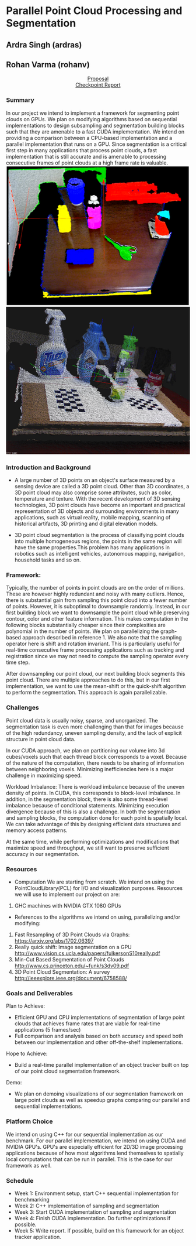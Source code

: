 # Parallel Point Cloud Processing and Segmentation
## Ardra Singh (ardras)
## Rohan Varma (rohanv)

<div style="text-align: center;"><a class="nav"  href="https://rohanvarma16.github.io/pcseg/checkpoint" target="_blank">Proposal</a></div>

<div style="text-align: center;"><a class="nav"  href="https://rohanvarma16.github.io/pcseg/checkpoint" target="_blank">Checkpoint Report</a></div>


### Summary
In our project we intend to implement a framework for segmenting point clouds on GPUs. We plan on modifying algorithms based on sequential implementations to design subsampling and segmentation building blocks such that they are amenable to a fast CUDA implementation. We intend on providing a comparison between a CPU-based implementation and a parallel implementation that runs on a GPU. Since segmentation is a critical first step in many applications that process point clouds, a fast implementation that is still accurate and is amenable to processing consecutive frames of point clouds at a high frame rate is valuable.
<img src="image.png">
<img src="pc.jpg">

### Introduction and Background
- A large number of 3D points on an object's surface measured by a sensing device are called a 3D point cloud. Other than 3D
coordinates, a 3D point cloud may also comprise some attributes, such as color, temperature and texture. With the recent
development of 3D sensing technologies, 3D point clouds have become an important and practical representation of 3D objects
and surrounding environments in many applications, such as virtual reality, mobile mapping, scanning of historical 
artifacts, 3D printing and digital elevation models.  

- 3D point cloud segmentation is the process of
classifying point clouds into multiple homogeneous regions, the
points in the same region will have the same properties.This problem has many applications in robotics such as
intelligent vehicles, autonomous mapping, navigation, household tasks and so on.

### Framework:
Typically, the number of points in point clouds are on the order of millions. These are however highly redundant and noisy with many outliers. Hence, there is substantial gain from sampling this point cloud into a fewer number of points. However, it is suboptimal to downsample randomly. Instead, in our first building block we want to downsample the point cloud while preserving contour, color and other feature information. This makes computation in the following blocks substantially cheaper since their complexities are polynomial in the number of points. We plan on parallelizing the graph-based approach described in reference 1. We also note that the sampling operator here is shift and rotation invariant. This is particularly useful for real-time consecutive frame processing applications such as tracking and registration since we may not need to compute the sampling operator every time step.

After downsampling our point cloud, our next building block segments this point cloud. There are multiple approaches to do this, but in our first implementation, we want to use the mean-shift or the quick-shift algorithm to perform the segmentation. This approach is again parallelizable. 

### Challenges
 Point cloud data is usually noisy, sparse, and unorganized. The segmentation task is even more challenging than that for images because of the high redundancy, uneven sampling density, and the lack of explicit structure in point cloud data.  

 In our CUDA approach, we plan on partitioning our volume into 3d cubes/voxels such that each thread block corresponds to
 a voxel. Because of the nature of the computation, there needs to be sharing of information between neighboring voxels. Minimizing inefficiencies here is a major challenge in maximizing speed. 
 
  Workload Imbalance: There is workload imbalance because of the uneven density of points. In CUDA, this corresponds to block-level imbalance. In addition, in the segmentation block, there is also some thread-level imbalance because of conditional statements. Minimizing execution divergence because of this is also a challenge.
  In both the segmentation and sampling blocks, the computation done for each point is spatially local. We can take advantage of this by designing efficient data structures and memory access patterns.

  At the same time, while performing optimizations and modifications that maximize speed and throughput, we still want to preserve sufficient accuracy in our segmentation.

### Resources

- Computation
We are starting from scratch. We intend on using the PointCloudLibrary(PCL) for I/O and visualization purposes. 
Resources we will use to implement our project on are:
 1. GHC machines with NVIDIA GTX 1080 GPUs

- References to the algorithms we intend on using, parallelizing and/or modifying:
1. Fast Resampling of 3D Point Clouds via Graphs: https://arxiv.org/abs/1702.06397
2. Really quick shift: Image segmentation on a GPU http://www.vision.cs.ucla.edu/papers/fulkersonS10really.pdf
3. Min-Cut Based Segmentation of Point Clouds http://www.cs.princeton.edu/~funk/s3dv09.pdf
4. 3D Point Cloud Segmentation: A survey http://ieeexplore.ieee.org/document/6758588/

### Goals and Deliverables

Plan to Achieve:
- Efficient GPU and CPU implementations of segmentation of large point clouds that achieves frame rates that are viable for real-time applications (5 frames/sec)
- Full comparison and analysis based on both accuracy and speed both between our implementation and other off-the-shelf implementations.

Hope to Achieve:
- Build a real-time parallel implementation of an object tracker built on top of our point cloud segmentation framework.

Demo:
- We plan on demoing visualizations of our segmentation framework on large point clouds as well as speedup graphs comparing our parallel and sequential implementations. 

### Platform Choice
We intend on using C++ for our sequential implementation as our benchmark. For our parallel implementation, we intend on using CUDA and NVIDIA GPU's. GPU's are especially efficient for 2D/3D image processing applications because of how most algorithms lend themselves to spatially local computations that can be run in parallel. This is the case for our framework as well. 

### Schedule
- Week 1: Environment setup, start C++ sequential implementation for benchmarking
- Week 2: C++ implementation of sampling and segmentation
- Week 3: Start CUDA implementation of sampling and segmentation
- Week 4: Finish CUDA implementation. Do further optimizations if possible.
- Week 5: Write report. If possible, build on this framework for an object tracker application.


